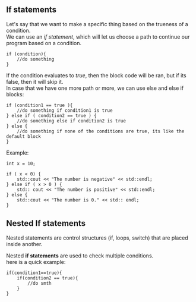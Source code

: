 If statements	
----  

Let's say that we want to make a specific thing based on the trueness of a condition.   
We can use an *if statement*, which will let us choose a path to continue our program based on  a condition.	  

	if (condition){		
		//do something	
	}	

If the condition evaluates to *true*, then the block code will be ran, but if its false, then it will skip it.	  
In case that we have one more path or more, we can use else and else if blocks:	  

	if (condition1 == true ){	
		//do something if condition1 is true	
	} else if ( condition2 == true ) {		
		//do something else if condition2 is true	
	} else {	
		//do something if none of the conditions are true, its like the default block		
	}		

Example:	  

	int x = 10;	
	
	if ( x < 0) {
		std::cout << "The number is negative" << std::endl;	
	} else if ( x > 0 ) {
		std:: cout << "The number is positive" << std::endl;
	} else {	
		std::cout << "The number is 0." << std:: endl;	
	}


Nested If statements	
------
Nested statements are control structures (if, loops, switch) that are placed inside another.	

Nested **if statements**  are used to check multiple conditions.	
here is a quick example:

	if(condition1==true){
		if(condition2 == true){
			//do smth
		} 
	}


